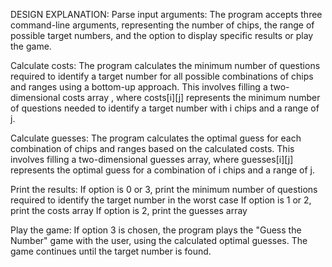 DESIGN EXPLANATION:
Parse input arguments: The program accepts three command-line arguments, representing the number of chips, the range of
possible target numbers, and the option to display specific results or play the game.

Calculate costs: The program calculates the minimum number of questions required to identify a target number for all
possible combinations of chips and ranges using a bottom-up approach. This involves filling a two-dimensional costs array
, where costs[i][j] represents the minimum number of questions needed to identify a target number with i chips and a range of j.

Calculate guesses: The program calculates the optimal guess for each combination of chips and ranges based on
the calculated costs. This involves filling a two-dimensional guesses array, where guesses[i][j] represents the optimal
guess for a combination of i chips and a range of j.

Print the results: 
   If option is 0 or 3, print the minimum number of questions required to identify the target number in the worst case
   If option is 1 or 2, print the costs array
   If option is 2, print the guesses array

Play the game: If option 3 is chosen, the program plays the "Guess the Number" game with the user, using the calculated
optimal guesses. The game continues until the target number is found.


